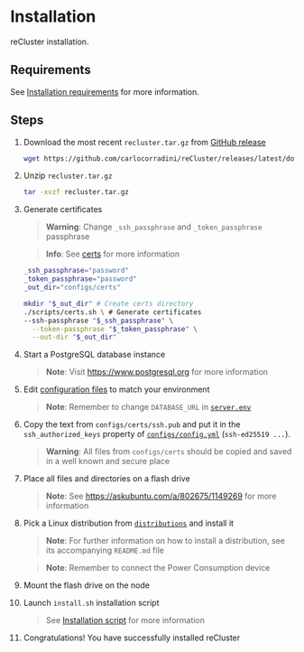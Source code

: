 # Installation

reCluster installation.

## Requirements

See [Installation requirements](./installation_requirements.md) for more information.

## Steps

1. Download the most recent `recluster.tar.gz` from [GitHub release](https://github.com/carlocorradini/reCluster/releases/latest)

   ```sh
   wget https://github.com/carlocorradini/reCluster/releases/latest/download/recluster.tar.gz
   ```

1. Unzip `recluster.tar.gz`

   ```sh
   tar -xvzf recluster.tar.gz
   ```

1. Generate certificates

   > **Warning**: Change `_ssh_passphrase` and `_token_passphrase` passphrase

   > **Info**: See [certs](../scripts/README.md#📑-certssh) for more information

   ```sh
   _ssh_passphrase="password"
   _token_passphrase="password"
   _out_dir="configs/certs"
   
   mkdir "$_out_dir" # Create certs directory
   ./scripts/certs.sh \ # Generate certificates
   --ssh-passphrase "$_ssh_passphrase" \
     --token-passphrase "$_token_passphrase" \
     --out-dir "$_out_dir"
   ```

1. Start a PostgreSQL database instance

   > **Note**: Visit <https://www.postgresql.org> for more information

1. Edit [configuration files](../configs/) to match your environment

   > **Note**: Remember to change `DATABASE_URL` in [`server.env`](../configs/server.env)

1. Copy the text from `configs/certs/ssh.pub` and put it in the `ssh_authorized_keys` property of [`configs/config.yml`](../configs/config.yml) (`ssh-ed25519 ...`).

   > **Warning**: All files from `configs/certs` should be copied and saved in a well known and secure place

1. Place all files and directories on a flash drive

   > **Note**: See <https://askubuntu.com/a/802675/1149269> for more information

1. Pick a Linux distribution from [`distributions`](../distributions/) and install it

   > **Note**: For further information on how to install a distribution, see its accompanying `README.md` file

   > **Note**: Remember to connect the Power Consumption device

1. Mount the flash drive on the node

1. Launch `install.sh` installation script

   > See [Installation script](./installation_script.md) for more information

1. Congratulations! You have successfully installed reCluster
